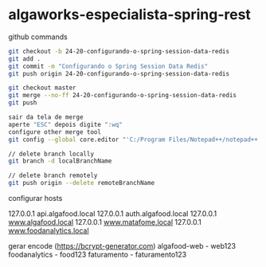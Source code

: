 # algaworks-especialista-spring-rest

github commands

```bash
git checkout -b 24-20-configurando-o-spring-session-data-redis
git add .
git commit -m "Configurando o Spring Session Data Redis"
git push origin 24-20-configurando-o-spring-session-data-redis

git checkout master
git merge --no-ff 24-20-configurando-o-spring-session-data-redis
git push

sair da tela de merge
aperte "ESC" depois digite ":wq"
configure other merge tool
git config --global core.editor "'C:/Program Files/Notepad++/notepad++.exe' -multiInst -notabbar -nosession -noPlugin"

// delete branch locally
git branch -d localBranchName

// delete branch remotely
git push origin --delete remoteBranchName
```

configurar hosts

127.0.0.1       api.algafood.local
127.0.0.1       auth.algafood.local
127.0.0.1       www.algafood.local
127.0.0.1       www.matafome.local
127.0.0.1       www.foodanalytics.local

gerar encode (https://bcrypt-generator.com)
algafood-web - web123
foodanalytics - food123
faturamento - faturamento123